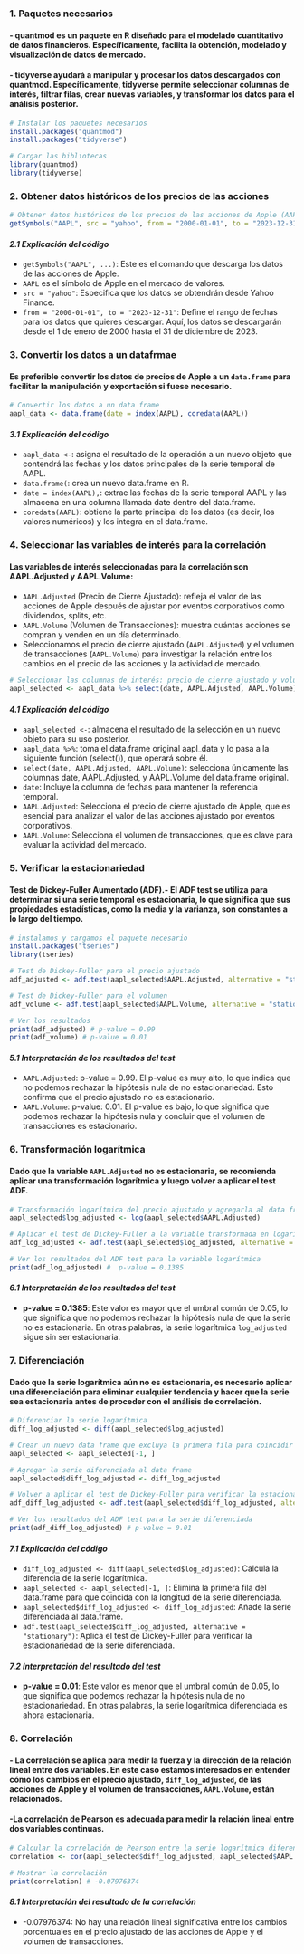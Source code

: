 ### 1. Paquetes necesarios
#### - quantmod es un paquete en R diseñado para el modelado cuantitativo de datos financieros. Específicamente, facilita la obtención, modelado y visualización de datos de mercado.
#### - tidyverse ayudará a manipular y procesar los datos descargados con quantmod. Específicamente, tidyverse permite seleccionar columnas de interés, filtrar filas, crear nuevas variables, y transformar los datos para el análisis posterior.

```r
# Instalar los paquetes necesarios
install.packages("quantmod")
install.packages("tidyverse")

# Cargar las bibliotecas
library(quantmod)
library(tidyverse)
```

### 2.  Obtener datos históricos de los precios de las acciones
```r
# Obtener datos históricos de los precios de las acciones de Apple (AAPL)
getSymbols("AAPL", src = "yahoo", from = "2000-01-01", to = "2023-12-31")
```
#### *2.1 Explicación del código*
- `getSymbols("AAPL", ...)`: Este es el comando que descarga los datos de las acciones de Apple.
- `AAPL` es el símbolo de Apple en el mercado de valores.
- `src = "yahoo"`: Especifica que los datos se obtendrán desde Yahoo Finance.
- `from = "2000-01-01", to = "2023-12-31"`: Define el rango de fechas para los datos que quieres descargar. Aquí, los datos se descargarán desde el 1 de enero de 2000 hasta el 31 de diciembre de 2023.

### 3. Convertir los datos a un datafrmae
#### Es preferible convertir los datos de precios de Apple a un `data.frame` para facilitar la manipulación y exportación si fuese necesario.
```r
# Convertir los datos a un data frame
aapl_data <- data.frame(date = index(AAPL), coredata(AAPL))
```
#### *3.1 Explicación del código*
- `aapl_data <-`: asigna el resultado de la operación a un nuevo objeto que contendrá las fechas y los datos principales de la serie temporal de AAPL.
- `data.frame(`: crea un nuevo data.frame en R.
- `date = index(AAPL),`: extrae las fechas de la serie temporal AAPL y las almacena en una columna llamada date dentro del data.frame.
- `coredata(AAPL)`: obtiene la parte principal de los datos (es decir, los valores numéricos) y los integra en el data.frame.


### 4. Seleccionar las variables de interés para la correlación
#### Las variables de interés seleccionadas para la correlación son AAPL.Adjusted y AAPL.Volume:
- `AAPL.Adjusted` (Precio de Cierre Ajustado): refleja el valor de las acciones de Apple después de ajustar por eventos corporativos como dividendos, splits, etc.
- `AAPL.Volume` (Volumen de Transacciones): muestra cuántas acciones se compran y venden en un día determinado.
- Seleccionamos el precio de cierre ajustado (`AAPL.Adjusted`) y el volumen de transacciones (`AAPL.Volume`) para investigar la relación entre los cambios en el precio de las acciones y la actividad de mercado.

```r
# Seleccionar las columnas de interés: precio de cierre ajustado y volumen
aapl_selected <- aapl_data %>% select(date, AAPL.Adjusted, AAPL.Volume)
```

#### *4.1 Explicación del código*
- `aapl_selected <-`: almacena el resultado de la selección en un nuevo objeto para su uso posterior.
- `aapl_data %>%`: toma el data.frame original aapl_data y lo pasa a la siguiente función (select()), que operará sobre él.
- `select(date, AAPL.Adjusted, AAPL.Volume)`: selecciona únicamente las columnas date, AAPL.Adjusted, y AAPL.Volume del data.frame original.
- `date`: Incluye la columna de fechas para mantener la referencia temporal.
- `AAPL.Adjusted`: Selecciona el precio de cierre ajustado de Apple, que es esencial para analizar el valor de las acciones ajustado por eventos corporativos.
- `AAPL.Volume`: Selecciona el volumen de transacciones, que es clave para evaluar la actividad del mercado.

### 5. Verificar la estacionariedad
#### **Test de Dickey-Fuller Aumentado (ADF)**.- El ADF test se utiliza para determinar si una serie temporal es estacionaria, lo que significa que sus propiedades estadísticas, como la media y la varianza, son constantes a lo largo del tiempo.
```r
# instalamos y cargamos el paquete necesario
install.packages("tseries")
library(tseries)

# Test de Dickey-Fuller para el precio ajustado
adf_adjusted <- adf.test(aapl_selected$AAPL.Adjusted, alternative = "stationary")

# Test de Dickey-Fuller para el volumen
adf_volume <- adf.test(aapl_selected$AAPL.Volume, alternative = "stationary")

# Ver los resultados
print(adf_adjusted) # p-value = 0.99
print(adf_volume) # p-value = 0.01
```
#### *5.1 Interpretación de los resultados del test*
-  `AAPL.Adjusted`: p-value = 0.99. El p-value es muy alto, lo que indica que no podemos rechazar la hipótesis nula de no estacionariedad. Esto confirma que el precio ajustado no es estacionario.
-  `AAPL.Volume`: p-value: 0.01. El p-value es bajo, lo que significa que podemos rechazar la hipótesis nula y concluir que el volumen de transacciones es estacionario.

### 6. Transformación logarítmica
#### Dado que la variable `AAPL.Adjusted` no es estacionaria, se recomienda aplicar una transformación logarítmica y luego volver a aplicar el test ADF.
```r
# Transformación logarítmica del precio ajustado y agregarla al data frame
aapl_selected$log_adjusted <- log(aapl_selected$AAPL.Adjusted)

# Aplicar el test de Dickey-Fuller a la variable transformada en logaritmo
adf_log_adjusted <- adf.test(aapl_selected$log_adjusted, alternative = "stationary")

# Ver los resultados del ADF test para la variable logarítmica
print(adf_log_adjusted) #  p-value = 0.1385
```
#### *6.1 Interpretación de los resultados del test*
- **p-value = 0.1385**: Este valor es mayor que el umbral común de 0.05, lo que significa que no podemos rechazar la hipótesis nula de que la serie no es estacionaria. En otras palabras, la serie logarítmica `log_adjusted` sigue sin ser estacionaria.

### 7. Diferenciación
#### Dado que la serie logarítmica aún no es estacionaria, es necesario aplicar una diferenciación para eliminar cualquier tendencia y hacer que la serie sea estacionaria antes de proceder con el análisis de correlación.
```r
# Diferenciar la serie logarítmica
diff_log_adjusted <- diff(aapl_selected$log_adjusted)

# Crear un nuevo data frame que excluya la primera fila para coincidir con la longitud de diff_log_adjusted
aapl_selected <- aapl_selected[-1, ]

# Agregar la serie diferenciada al data frame
aapl_selected$diff_log_adjusted <- diff_log_adjusted

# Volver a aplicar el test de Dickey-Fuller para verificar la estacionariedad
adf_diff_log_adjusted <- adf.test(aapl_selected$diff_log_adjusted, alternative = "stationary")

# Ver los resultados del ADF test para la serie diferenciada
print(adf_diff_log_adjusted) # p-value = 0.01
```
#### *7.1 Explicación del código*
- `diff_log_adjusted <- diff(aapl_selected$log_adjusted)`: Calcula la diferencia de la serie logarítmica.
- `aapl_selected <- aapl_selected[-1, ]`: Elimina la primera fila del data.frame para que coincida con la longitud de la serie diferenciada.
- `aapl_selected$diff_log_adjusted <- diff_log_adjusted`: Añade la serie diferenciada al data.frame.
- `adf.test(aapl_selected$diff_log_adjusted, alternative = "stationary")`: Aplica el test de Dickey-Fuller para verificar la estacionariedad de la serie diferenciada.

#### *7.2 Interpretación del resultado del test*
- **p-value = 0.01**: Este valor es menor que el umbral común de 0.05, lo que significa que podemos rechazar la hipótesis nula de no estacionariedad. En otras palabras, la serie logarítmica diferenciada es ahora estacionaria.

### 8. Correlación
#### - La correlación se aplica para medir la fuerza y la dirección de la relación lineal entre dos variables. En este caso estamos interesados en entender cómo los cambios en el precio ajustado, `diff_log_adjusted`, de las acciones de Apple y el volumen de transacciones, `AAPL.Volume`, están relacionados.
#### -La correlación de Pearson es adecuada para medir la relación lineal entre dos variables continuas.
```r
# Calcular la correlación de Pearson entre la serie logarítmica diferenciada y el volumen
correlation <- cor(aapl_selected$diff_log_adjusted, aapl_selected$AAPL.Volume, method = "pearson")

# Mostrar la correlación
print(correlation) # -0.07976374
```
#### *8.1 Interpretación del resultado de la correlación*
- -0.07976374: No hay una relación lineal significativa entre los cambios porcentuales en el precio ajustado de las acciones de Apple y el volumen de transacciones.
